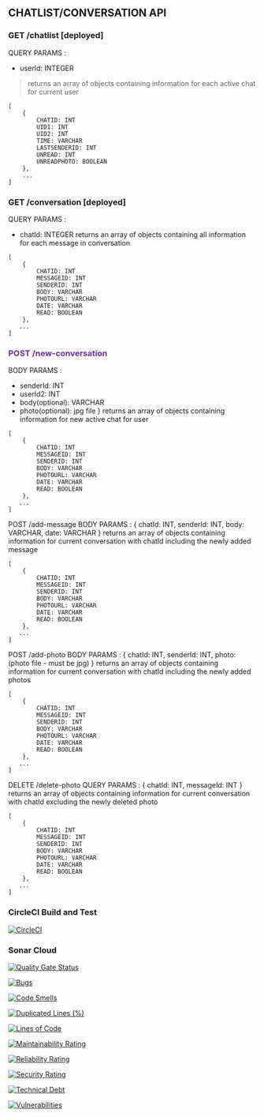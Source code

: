 ## CHATLIST/CONVERSATION API

### GET /chatlist [deployed]  

QUERY PARAMS :
- userId: INTEGER
> returns an array of objects containing information for each active chat for current user
```
[
    {
        CHATID: INT
        UID1: INT
        UID2: INT
        TIME: VARCHAR
        LASTSENDERID: INT
        UNREAD: INT
        UNREADPHOTO: BOOLEAN
    },
    ...
]
```


### GET /conversation [deployed]

QUERY PARAMS : 
- chatId: INTEGER
returns an array of objects containing all information for each message in conversation
```
[
    {
        CHATID: INT
        MESSAGEID: INT
        SENDERID: INT
        BODY: VARCHAR
        PHOTOURL: VARCHAR
        DATE: VARCHAR
        READ: BOOLEAN
    },
   ...
]
```

### <span style='color:rebeccapurple'> POST /new-conversation </span>

BODY PARAMS : 
- senderId: INT
- userId2: INT
- body(optional): VARCHAR
- photo(optional): jpg file }
returns an array of objects containing information for new active chat for user
```
[
    {
        CHATID: INT
        MESSAGEID: INT
        SENDERID: INT
        BODY: VARCHAR
        PHOTOURL: VARCHAR
        DATE: VARCHAR
        READ: BOOLEAN
    },
   ...
]
```

POST /add-message
BODY PARAMS : { chatId: INT,  senderId: INT,  body: VARCHAR,  date: VARCHAR }
returns an array of objects containing information for current conversation with chatId including the newly added message
```
[
    {
        CHATID: INT
        MESSAGEID: INT
        SENDERID: INT
        BODY: VARCHAR
        PHOTOURL: VARCHAR
        DATE: VARCHAR
        READ: BOOLEAN
    },
   ...
]
```

POST /add-photo
BODY PARAMS : { chatId: INT,  senderId: INT,  photo: (photo file - must be jpg)  }
returns an array of objects containing information for current conversation with chatId including the newly added photos
```
[
    {
        CHATID: INT
        MESSAGEID: INT
        SENDERID: INT
        BODY: VARCHAR
        PHOTOURL: VARCHAR
        DATE: VARCHAR
        READ: BOOLEAN
    },
   ...
]
```

DELETE /delete-photo
QUERY PARAMS : { chatId: INT,  messageId: INT }
returns an array of objects containing information for current conversation with chatId excluding the newly deleted photo
```
[
    {
        CHATID: INT
        MESSAGEID: INT
        SENDERID: INT
        BODY: VARCHAR
        PHOTOURL: VARCHAR
        DATE: VARCHAR
        READ: BOOLEAN
    },
   ...
]
```


### CircleCI Build and Test

[![CircleCI](https://circleci.com/gh/rpp29-boc-rebecca-purple/chat-service/tree/main.svg?style=svg)](https://circleci.com/gh/rpp29-boc-rebecca-purple/chat-service/tree/main)

### Sonar Cloud

[![Quality Gate Status](https://sonarcloud.io/api/project_badges/measure?project=rpp29-boc-rebecca-purple_chat-service&metric=alert_status)](https://sonarcloud.io/summary/new_code?id=rpp29-boc-rebecca-purple_chat-service)

[![Bugs](https://sonarcloud.io/api/project_badges/measure?project=rpp29-boc-rebecca-purple_chat-service&metric=bugs)](https://sonarcloud.io/summary/new_code?id=rpp29-boc-rebecca-purple_chat-service)

[![Code Smells](https://sonarcloud.io/api/project_badges/measure?project=rpp29-boc-rebecca-purple_chat-service&metric=code_smells)](https://sonarcloud.io/summary/new_code?id=rpp29-boc-rebecca-purple_chat-service)

[![Duplicated Lines (%)](https://sonarcloud.io/api/project_badges/measure?project=rpp29-boc-rebecca-purple_chat-service&metric=duplicated_lines_density)](https://sonarcloud.io/summary/new_code?id=rpp29-boc-rebecca-purple_chat-service)

[![Lines of Code](https://sonarcloud.io/api/project_badges/measure?project=rpp29-boc-rebecca-purple_chat-service&metric=ncloc)](https://sonarcloud.io/summary/new_code?id=rpp29-boc-rebecca-purple_chat-service)

[![Maintainability Rating](https://sonarcloud.io/api/project_badges/measure?project=rpp29-boc-rebecca-purple_chat-service&metric=sqale_rating)](https://sonarcloud.io/summary/new_code?id=rpp29-boc-rebecca-purple_chat-service)

[![Reliability Rating](https://sonarcloud.io/api/project_badges/measure?project=rpp29-boc-rebecca-purple_chat-service&metric=reliability_rating)](https://sonarcloud.io/summary/new_code?id=rpp29-boc-rebecca-purple_chat-service)

[![Security Rating](https://sonarcloud.io/api/project_badges/measure?project=rpp29-boc-rebecca-purple_chat-service&metric=security_rating)](https://sonarcloud.io/summary/new_code?id=rpp29-boc-rebecca-purple_chat-service)

[![Technical Debt](https://sonarcloud.io/api/project_badges/measure?project=rpp29-boc-rebecca-purple_chat-service&metric=sqale_index)](https://sonarcloud.io/summary/new_code?id=rpp29-boc-rebecca-purple_chat-service)

[![Vulnerabilities](https://sonarcloud.io/api/project_badges/measure?project=rpp29-boc-rebecca-purple_chat-service&metric=vulnerabilities)](https://sonarcloud.io/summary/new_code?id=rpp29-boc-rebecca-purple_chat-service)
